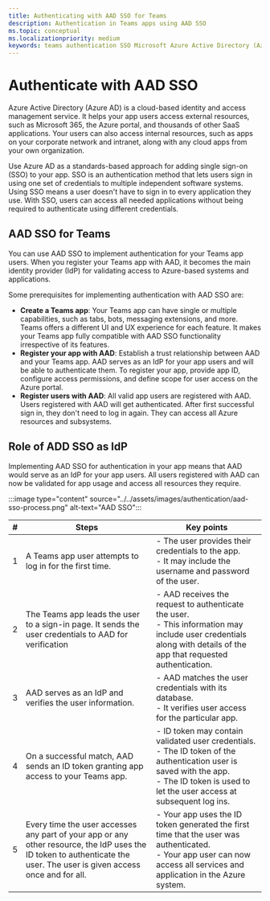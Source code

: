 ```yaml
---
title: Authenticating with AAD SSO for Teams
description: Authentication in Teams apps using AAD SSO
ms.topic: conceptual
ms.localizationpriority: medium
keywords: teams authentication SSO Microsoft Azure Active Directory (Azure AD), OIDC, username, password
---
```

# Authenticate with AAD SSO

Azure Active Directory (Azure AD) is a cloud-based identity and access management service. It helps your app users access external resources, such as Microsoft 365, the Azure portal, and thousands of other SaaS applications. Your users can also access internal resources, such as apps on your corporate network and intranet, along with any cloud apps from your own organization.

Use Azure AD as a standards-based approach for adding single sign-on (SSO) to your app. SSO is an authentication method that lets users sign in using one set of credentials to multiple independent software systems. Using SSO means a user doesn't have to sign in to every application they use. With SSO, users can access all needed applications without being required to authenticate using different credentials.

## AAD SSO for Teams

You can use AAD SSO to implement authentication for your Teams app users. When you register your Teams app with AAD, it becomes the main identity provider (IdP) for validating access to Azure-based systems and applications.

Some prerequisites for implementing authentication with AAD SSO are:

- **Create a Teams app**: Your Teams app can have single or multiple capabilities, such as tabs, bots, messaging extensions, and more. Teams offers a different UI and UX experience for each feature. It makes your Teams app fully compatible with AAD SSO functionality irrespective of its features.
- **Register your app with AAD**: Establish a trust relationship between AAD and your Teams app. AAD serves as an IdP for your app users and will be able to authenticate them. To register your app, provide app ID, configure access permissions, and define scope for user access on the Azure portal.
- **Register users with AAD**: All valid app users are registered with AAD. Users registered with AAD will get authenticated. After first successful sign in, they don't need to log in again. They can access all Azure resources and subsystems.

## Role of ADD SSO as IdP

Implementing AAD SSO for authentication in your app means that AAD would serve as an IdP for your app users. All users registered with AAD can now be validated for app usage and access all resources they require.

:::image type="content" source="../../assets/images/authentication/aad-sso-process.png" alt-text="AAD SSO":::

| # | Steps | Key points |
|--- | --- | --- |
| 1 | A Teams app user attempts to log in for the first time. | - The user provides their credentials to the app. <br> - It may include the username and password of the user. |
| 2 | The Teams app leads the user to a sign-in page. It sends the user credentials to AAD for verification | - AAD receives the request to authenticate the user. <br> - This information may include user credentials along with details of the app that requested authentication. |
| 3 | AAD serves as an IdP and verifies the user information. | - AAD matches the user credentials with its database. <br> - It verifies user access for the particular app. |
| 4 | On a successful match, AAD sends an ID token granting app access to your Teams app. | - ID token may contain validated user credentials. <br> - The ID token of the authentication user is saved with the app. <br> - The ID token is used to let the user access at subsequent log ins. |
| 5 | Every time the user accesses any part of your app or any other resource, the IdP uses the ID token to authenticate the user. The user is given access once and for all. | - Your app uses the ID token generated the first time that the user was authenticated. <br> - Your app user can now access all services and application in the Azure system. |
